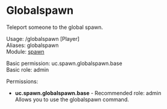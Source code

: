 Globalspawn
====
Teleport someone to the global spawn.

Usage: /globalspawn [Player]<br>
Aliases: globalspawn<br>
Module: [spawn](../modules/spawn.md)<br>

Basic permission: uc.spawn.globalspawn.base<br>
Basic role: admin<br>

Permissions: <br>
* **uc.spawn.globalspawn.base** - Recommended role: admin<br>Allows you to use the globalspawn command.
